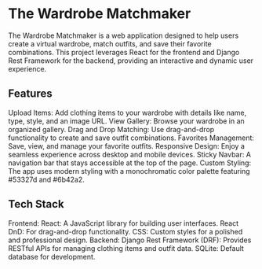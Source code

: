 # The Wardrobe Matchmaker

The Wardrobe Matchmaker is a web application designed to help users create a virtual wardrobe, match outfits, and save their favorite combinations. This project leverages React for the frontend and Django Rest Framework for the backend, providing an interactive and dynamic user experience.

## Features

Upload Items: Add clothing items to your wardrobe with details like name, type, style, and an image URL.
View Gallery: Browse your wardrobe in an organized gallery.
Drag and Drop Matching: Use drag-and-drop functionality to create and save outfit combinations.
Favorites Management: Save, view, and manage your favorite outfits.
Responsive Design: Enjoy a seamless experience across desktop and mobile devices.
Sticky Navbar: A navigation bar that stays accessible at the top of the page.
Custom Styling: The app uses modern styling with a monochromatic color palette featuring #53327d and #6b42a2.

## Tech Stack
Frontend:
React: A JavaScript library for building user interfaces.
React DnD: For drag-and-drop functionality.
CSS: Custom styles for a polished and professional design.
Backend:
Django Rest Framework (DRF): Provides RESTful APIs for managing clothing items and outfit data.
SQLite: Default database for development.

 
